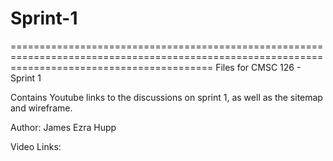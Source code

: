 # Sprint-1
===============================================================================================================================================
Files for CMSC 126 - Sprint 1

Contains Youtube links to the discussions on sprint 1, as well as the sitemap and wireframe.

Author: James Ezra Hupp

Video Links:
